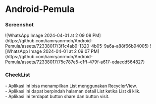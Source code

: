 # Android-Pemula
<h3>Screenshot</h3>
![WhatsApp Image 2024-04-01 at 2 09 08 PM](https://github.com/iamryanrmdn/Android-Pemula/assets/72338017/3f1c4ab9-1320-4b05-9a6a-a88f66b94005)
![WhatsApp Image 2024-04-01 at 2 09 07 PM](https://github.com/iamryanrmdn/Android-Pemula/assets/72338017/75c787e5-c1ff-479f-a617-edaedd564827)

<h3>CheckList</h3>
- Aplikasi ini bisa menampilkan List menggunakan RecyclerView.<br>
- Aplikasi ini dapat berpindah halaman detail List ketika List di klik.<br>
- Aplikasi ini terdapat button share dan button visit.<br>
